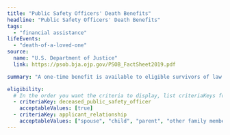 ```yaml
---
title: "Public Safety Officers' Death Benefits"
headline: "Public Safety Officers' Death Benefits"
tags:
  - "financial assistance"
lifeEvents:
  - "death-of-a-loved-one"
source:
  name: "U.S. Department of Justice"
  link: https://psob.bja.ojp.gov/PSOB_FactSheet2019.pdf

summary: "A one-time benefit is available to eligible survivors of law enforcement officers, firefighters, and other first responders whose deaths were the direct result of an injury sustained in the line of duty on or after September 29, 1976."

eligibility:
  # In the order you want the criteria to display, list criteriaKeys from the csv here, each followed by a comma-separated list of which values indicate eligibility for that criteria. Wrap individual values in quotes if they have inner commas.
  - criteriaKey: deceased_public_safety_officer
    acceptableValues: [true]
  - criteriaKey: applicant_relationship
    acceptableValues: ["spouse", "child", "parent", "other family member"]
---
```

